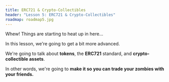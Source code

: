```yaml
---
title: ERC721 & Crypto-Collectibles
header: "Lesson 5: ERC721 & Crypto-Collectibles"
roadmap: roadmap5.jpg
---
```


Whew! Things are starting to heat up in here...

In this lesson, we're going to get a bit more advanced.

We're going to talk about **tokens**, the **ERC721** standard, and
**crypto-collectible assets**.

In other words, we're going to **make it so you can trade your zombies with your
friends.**
